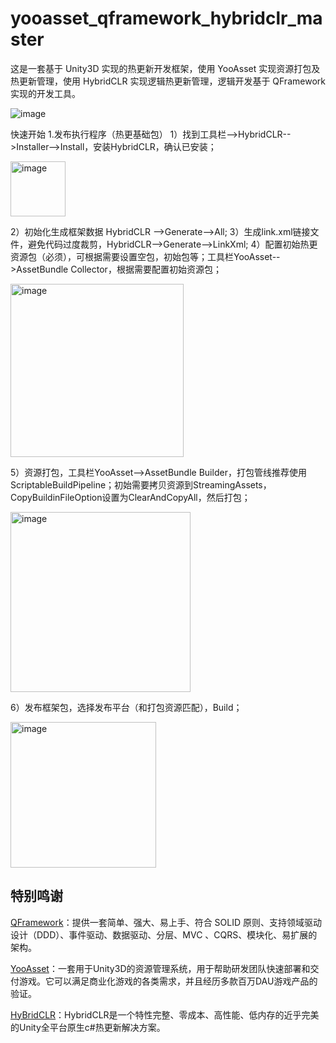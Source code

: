 # yooasset_qframework_hybridclr_master
这是一套基于 Unity3D 实现的热更新开发框架，使用 YooAsset 实现资源打包及热更新管理，使用 HybridCLR 实现逻辑热更新管理，逻辑开发基于 QFramework 实现的开发工具。

![image](https://github.com/user-attachments/assets/25ce0e8d-74fc-4463-867d-d590285133a1)

快速开始
1.发布执行程序（热更基础包）
1）找到工具栏-->HybridCLR-->Installer-->Install，安装HybridCLR，确认已安装；

<img width="88" alt="image" src="https://github.com/user-attachments/assets/625aeabc-011f-4f43-9d2e-d5c5920196c2" />

2）初始化生成框架数据 HybridCLR -->Generate-->All;
3）生成link.xml链接文件，避免代码过度裁剪，HybridCLR-->Generate-->LinkXml;
4）配置初始热更资源包（必须），可根据需要设置空包，初始包等；工具栏YooAsset-->AssetBundle Collector，根据需要配置初始资源包；

<img width="277" alt="image" src="https://github.com/user-attachments/assets/0078e9bd-435f-4767-8b66-a044fc849504" />

5）资源打包，工具栏YooAsset-->AssetBundle Builder，打包管线推荐使用ScriptableBuildPipeline；初始需要拷贝资源到StreamingAssets，CopyBuildinFileOption设置为ClearAndCopyAll，然后打包；

<img width="288" alt="image" src="https://github.com/user-attachments/assets/65077c0c-8c5d-463a-b160-abb62b869bd5" />

6）发布框架包，选择发布平台（和打包资源匹配），Build；

<img width="233" alt="image" src="https://github.com/user-attachments/assets/c138fdf0-f95e-44d4-b6f0-9ebf343ee6ce" />





















特别鸣谢
---
[QFramework](https://github.com/liangxiegame/QFramework)：提供一套简单、强大、易上手、符合 SOLID 原则、支持领域驱动设计（DDD）、事件驱动、数据驱动、分层、MVC 、CQRS、模块化、易扩展的架构。  
  
[YooAsset](https://github.com/tuyoogame/YooAsset)：一套用于Unity3D的资源管理系统，用于帮助研发团队快速部署和交付游戏。它可以满足商业化游戏的各类需求，并且经历多款百万DAU游戏产品的验证。  
  
[HyBridCLR](https://github.com/focus-creative-games/hybridclr)：HybridCLR是一个特性完整、零成本、高性能、低内存的近乎完美的Unity全平台原生c#热更新解决方案。  
